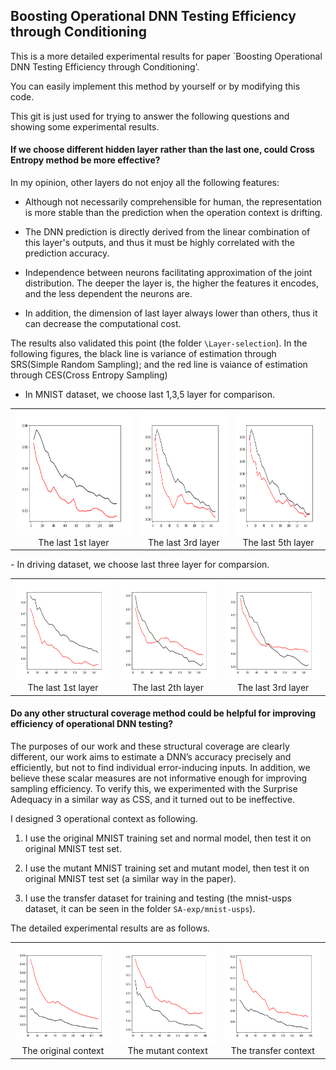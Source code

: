 ## Boosting Operational DNN Testing Efficiency through Conditioning

This is a more detailed experimental results for paper `Boosting Operational DNN Testing Efficiency through Conditioning'.

You can easily implement this method by yourself or by modifying this code.

This git is just used for trying to answer the following questions and showing some experimental results.

#### If we choose different hidden layer rather than the last one, could Cross Entropy method be more effective?

In my opinion, other layers do not enjoy all the following features: 

-  Although not necessarily comprehensible for human,  the representation is more stable than the prediction when the operation context is drifting. 

-  The DNN prediction is directly derived from the linear combination of this layer's outputs, and thus it must be highly correlated with the prediction accuracy. 
- Independence between neurons facilitating approximation of the joint distribution. The deeper the layer is, the higher the features it encodes, and the less dependent the neurons are. 
- In addition, the dimension of last layer always lower than others, thus it can decrease the computational cost.

The results also validated this point (the folder `\Layer-selection`). 
In the following figures, the black line is variance of estimation through SRS(Simple Random Sampling); and the red line is vaiance of estimation through CES(Cross Entropy Sampling)

- In MNIST dataset, we choose last 1,3,5 layer for comparison.
<table>
    <tr>
        <td><center><img src="/fig/layer_exp_mnist1.png", height=200px>The last 1st layer</font></center></td>
        <td><center><img src="/fig/layer_exp_mnist2.png", height=200px></center>
        <center>The last 3rd layer</center></td>
        <td><center><img src="/fig/layer_exp_mnist3.png", height=200px ></center>
        <center>The last 5th layer</center></td>
    </tr>
</table>
- In driving dataset, we choose last three layer for comparsion. 
<table>
    <tr>
        <td ><center><img src="/fig/layer_exp_driving1.png" , height=160px></center>
        <center>The last 1st  layer </center></td>
        <td ><center><img src="/fig/layer_exp_driving2.png"  , height=160px></center>
        <center>The last 2th layer</center></td>
        <td ><center><img src="/fig/layer_exp_driving3.png" , height=160px ></center>
        <center>The last 3rd layer</center></td>
    </tr>
</table>

#### Do any other structural coverage method could be helpful for improving efficiency of operational DNN testing?

The purposes of our work and these structural coverage are clearly different, our work aims to estimate a DNN’s accuracy precisely and efficiently, but not to find individual error-inducing inputs. In addition, we believe these scalar measures are not informative
enough for improving sampling efficiency. To verify this, we experimented
with the Surprise Adequacy in a similar way as CSS, and it turned out to be ineffective. 

I designed 3 operational context as following. 

1. I use the original MNIST training set and normal model, then test it on original MNIST test set. 

2. I use the mutant MNIST training set and mutant model, then test it on original MNIST test set (a similar way in the paper). 

3. I use the transfer dataset for training and testing (the mnist-usps dataset, it can be seen in the folder `SA-exp/mnist-usps`). 

The detailed experimental results are as follows.

<table>
    <tr>
        <td ><center><img src="/fig/SA_exp_original.png" , height=160px></center>
        <center>The original context </center></td>
        <td ><center><img src="/fig/SA_exp_mutant.png"  , height=160px></center>
        <center>The mutant context</center></td>
        <td ><center><img src="/fig/SA_exp_transfer.png" , height=160px ></center>
        <center>The transfer context</center></td>
    </tr>
</table>


#### 
